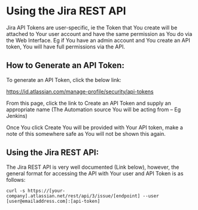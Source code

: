 # Using the Jira REST API

Jira API Tokens are user-specific, ie the Token that You create will be attached to Your user account and have the same permission as You do via the Web Interface. Eg if You have an admin account and You create an API token, You will have full permissions via the API.

## How to Generate an API Token:
To generate an API Token, click the below link:

https://id.atlassian.com/manage-profile/security/api-tokens

From this page, click the link to Create an API Token and supply an appropriate name (The Automation source You will be acting from – Eg Jenkins)

Once You click Create You will be provided with Your API token, make a note of this somewhere safe as You will not be shown this again.

## Using the Jira REST API:
The Jira REST API is very well documented (Link below), however, the general format for accessing the API with Your user and API Token is as follows:

```
curl -s https://[your-company].atlassian.net/rest/api/3/issue/[endpoint] --user [user@emailaddress.com]:[api-token]
```